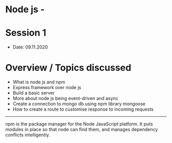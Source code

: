 # Node js - 
# Session 1

- Date: 09.11.2020

# Overview / Topics discussed

- What is node js and npm
- Express framework over node js
- Build a basic server
- More about node js being event-driven and async
- Create a connection to mongo db using npm library mongoose
- How to create a route to customise response to incoming requests

<hr>


npm is the package manager for the Node JavaScript platform. It puts modules in place so that node can find them, and manages dependency conflicts intelligently.

